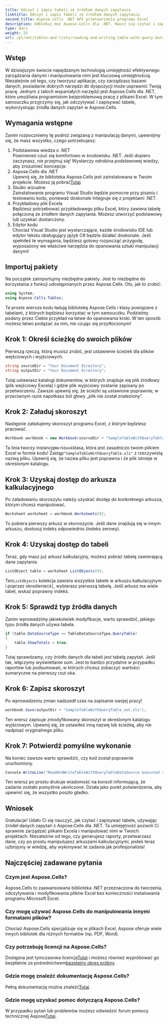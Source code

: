 ```yaml
---
title: Odczyt i zapis tabeli ze źródłem danych zapytania
linktitle: Odczyt i zapis tabeli ze źródłem danych zapytania
second_title: Aspose.Cells .NET API przetwarzania programu Excel
description: Odblokuj moc Aspose.Cells dla .NET. Naucz się czytać i zapisywać tabele ze źródłami danych zapytań w tym szczegółowym przewodniku krok po kroku.
type: docs
weight: 15
url: /pl/net/tables-and-lists/reading-and-writing-table-with-query-data-source/
---
```

## Wstęp
W dzisiejszym świecie napędzanym technologią umiejętność efektywnego zarządzania danymi i manipulowania nimi jest kluczową umiejętnością. Niezależnie od tego, czy tworzysz aplikacje, czy zarządzasz bazami danych, posiadanie dobrych narzędzi do dyspozycji może usprawnić Twoją pracę. Jednym z takich wspaniałych narzędzi jest Aspose.Cells dla .NET, które umożliwia programistom bezproblemową pracę z plikami Excel. W tym samouczku przyjrzymy się, jak odczytywać i zapisywać tabele, wykorzystując źródła danych zapytań w Aspose.Cells.
## Wymagania wstępne
Zanim rozpoczniemy tę podróż związaną z manipulacją danymi, upewnijmy się, że masz wszystko, czego potrzebujesz:
1. Podstawowa wiedza o .NET  
   Powinieneś czuć się komfortowo w środowisku .NET. Jeśli dopiero zaczynasz, nie przejmuj się! Wystarczy odrobina podstawowej wiedzy, aby zrozumieć koncepcje.
2. Aspose.Cells dla .NET  
    Upewnij się, że biblioteka Aspose.Cells jest zainstalowana w Twoim projekcie. Możesz ją pobrać[Tutaj](https://releases.aspose.com/cells/net/).
3. Studio wizualne  
   Zainstalowanie programu Visual Studio będzie pomocne przy pisaniu i testowaniu kodu, ponieważ doskonale integruje się z projektami .NET.
4. Przykładowy plik Excela  
   Będziesz potrzebować przykładowego pliku Excel, który zawiera tabelę połączoną ze źródłem danych zapytania. Możesz utworzyć podstawowy lub uzyskać dostarczony.
5. Edytor kodu  
   Chociaż Visual Studio jest wystarczające, każde środowisko IDE lub edytor tekstu obsługujący język C# będzie działać doskonale.
Jeśli spełniłeś te wymagania, będziesz gotowy rozpocząć przygodę, wyposażony we właściwe narzędzia do opanowania sztuki manipulacji danymi!
## Importuj pakiety
Na początek zaimportujmy niezbędne pakiety. Jest to niezbędne do korzystania z funkcji udostępnianych przez Aspose.Cells. Oto, jak to zrobić:
```csharp
using System;
using Aspose.Cells.Tables;
```
Te proste wiersze kodu ładują bibliotekę Aspose.Cells i klasy powiązane z tabelami, z których będziesz korzystać w tym samouczku.
Podzielmy podany przez Ciebie przykład na łatwe do opanowania kroki. W ten sposób możesz łatwo podążać za nim, nie czując się przytłoczonym!
## Krok 1: Określ ścieżkę do swoich plików
Pierwszą rzeczą, którą musisz zrobić, jest ustawienie ścieżek dla plików wejściowych i wyjściowych. 
```csharp
string sourceDir = "Your Document Directory";
string outputDir = "Your Document Directory";
```
Tutaj ustawiasz katalogi dokumentów, w których znajduje się plik źródłowy (plik wejściowy Excela) i gdzie plik wyjściowy zostanie zapisany po przetworzeniu. Zawsze upewnij się, że ścieżki są ustawione poprawnie; w przeciwnym razie napotkasz ból głowy „plik nie został znaleziony”.
## Krok 2: Załaduj skoroszyt
Następnie załadujemy skoroszyt programu Excel, z którym będziesz pracować.
```csharp
Workbook workbook = new Workbook(sourceDir + "SampleTableWithQueryTable.xls");
```
 Ta linia tworzy instancję`Workbook`klasa, która jest zasadniczo twoim plikiem Excel w formie kodu! Zastąp`"SampleTableWithQueryTable.xls"` z rzeczywistą nazwą pliku. Upewnij się, że nazwa pliku jest poprawna i że plik istnieje w określonym katalogu.
## Krok 3: Uzyskaj dostęp do arkusza kalkulacyjnego
Po załadowaniu skoroszytu należy uzyskać dostęp do konkretnego arkusza, którym chcesz manipulować.
```csharp
Worksheet worksheet = workbook.Worksheets[0];
```
To pobiera pierwszy arkusz w skoroszycie. Jeśli dane znajdują się w innym arkuszu, dostosuj indeks odpowiednio (indeks zerowy).
## Krok 4: Uzyskaj dostęp do tabeli
Teraz, gdy masz już arkusz kalkulacyjny, możesz pobrać tabelę zawierającą dane zapytania.
```csharp
ListObject table = worksheet.ListObjects[0];
```
 Ten`ListObjects` kolekcja zawiera wszystkie tabele w arkuszu kalkulacyjnym i poprzez określenie`[0]`, wybierasz pierwszą tabelę. Jeśli arkusz ma wiele tabel, wskaż poprawny indeks.
## Krok 5: Sprawdź typ źródła danych
Zanim wprowadzimy jakiekolwiek modyfikacje, warto sprawdzić, jakiego typu źródła danych używa tabela.
```csharp
if (table.DataSourceType == TableDataSourceType.QueryTable)
{
    table.ShowTotals = true;
}
```
Tutaj sprawdzamy, czy źródło danych dla tabeli jest tabelą zapytań. Jeśli tak, włączymy wyświetlanie sum. Jest to bardzo przydatne w przypadku raportów lub podsumowań, w których chcesz zobaczyć wartości sumaryczne na pierwszy rzut oka.
## Krok 6: Zapisz skoroszyt
Po wprowadzeniu zmian nadszedł czas na zapisanie swojej pracy!
```csharp
workbook.Save(outputDir + "SampleTableWithQueryTable_out.xls");
```
Ten wiersz zapisuje zmodyfikowany skoroszyt w określonym katalogu wyjściowym. Upewnij się, że ustawiłeś inną nazwę lub ścieżkę, aby nie nadpisać oryginalnego pliku.
## Krok 7: Potwierdź pomyślne wykonanie
Na koniec zawsze warto sprawdzić, czy kod został poprawnie uruchomiony.
```csharp
Console.WriteLine("ReadAndWriteTableWithQueryTableDataSource executed successfully.");
```
Ten wiersz po prostu drukuje wiadomość na konsoli informującą, że zadanie zostało pomyślnie ukończone. Działa jako punkt potwierdzenia, aby upewnić się, że wszystko poszło gładko.
## Wniosek
Gratulacje! Udało Ci się nauczyć, jak czytać i zapisywać tabele, używając źródeł danych zapytań z Aspose.Cells dla .NET. Ta umiejętność pozwoli Ci sprawnie zarządzać plikami Excela i manipulować nimi w Twoich projektach. Niezależnie od tego, czy generujesz raporty, przetwarzasz dane, czy po prostu manipulujesz arkuszami kalkulacyjnymi, jesteś teraz uzbrojony w wiedzę, aby wykonywać te zadania jak profesjonalista!
## Najczęściej zadawane pytania
### Czym jest Aspose.Cells?  
Aspose.Cells to zaawansowana biblioteka .NET przeznaczona do tworzenia, odczytywania i modyfikowania plików Excel bez konieczności instalowania programu Microsoft Excel.
### Czy mogę używać Aspose.Cells do manipulowania innymi formatami plików?  
Chociaż Aspose.Cells specjalizuje się w plikach Excel, Aspose oferuje wiele innych bibliotek dla różnych formatów (np. PDF, Word).
### Czy potrzebuję licencji na Aspose.Cells?  
 Dostępna jest tymczasowa licencja[Tutaj](https://purchase.aspose.com/temporary-license/) i możesz również wypróbować go bezpłatnie za pośrednictwem[bezpłatny okres próbny](https://releases.aspose.com/).
### Gdzie mogę znaleźć dokumentację Aspose.Cells?  
 Pełną dokumentację można znaleźć[Tutaj](https://reference.aspose.com/cells/net/).
### Gdzie mogę uzyskać pomoc dotyczącą Aspose.Cells?  
 W przypadku pytań lub problemów możesz odwiedzić forum pomocy technicznej Aspose[Tutaj](https://forum.aspose.com/c/cells/9).